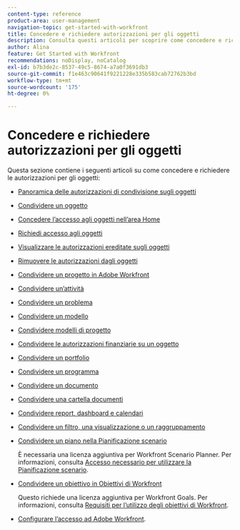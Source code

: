 ```yaml
---
content-type: reference
product-area: user-management
navigation-topic: get-started-with-workfront
title: Concedere e richiedere autorizzazioni per gli oggetti
description: Consulta questi articoli per scoprire come concedere e richiedere l’autorizzazione per gli oggetti in Workfront.
author: Alina
feature: Get Started with Workfront
recommendations: noDisplay, noCatalog
exl-id: b7b3de2c-8537-49c5-8674-a7a0f3691db3
source-git-commit: f1e463c90641f9221228e335b583cab72762b3bd
workflow-type: tm+mt
source-wordcount: '175'
ht-degree: 0%

---
```


# Concedere e richiedere autorizzazioni per gli oggetti

Questa sezione contiene i seguenti articoli su come concedere e richiedere le autorizzazioni per gli oggetti:

* [Panoramica delle autorizzazioni di condivisione sugli oggetti](../../workfront-basics/grant-and-request-access-to-objects/sharing-permissions-on-objects-overview.md)
* [Condividere un oggetto](../../workfront-basics/grant-and-request-access-to-objects/share-an-object.md)
* [Concedere l’accesso agli oggetti nell’area Home](../../workfront-basics/grant-and-request-access-to-objects/grant-access-home.md)
* [Richiedi accesso agli oggetti](../../workfront-basics/grant-and-request-access-to-objects/request-access.md)
* [Visualizzare le autorizzazioni ereditate sugli oggetti](../../workfront-basics/grant-and-request-access-to-objects/view-inherited-permissions-on-objects.md)
* [Rimuovere le autorizzazioni dagli oggetti](../../workfront-basics/grant-and-request-access-to-objects/remove-permissions-from-objects.md)
* [Condividere un progetto in Adobe Workfront](../../workfront-basics/grant-and-request-access-to-objects/share-a-project.md)
* [Condividere un’attività](../../workfront-basics/grant-and-request-access-to-objects/share-a-task.md)
* [Condividere un problema](../../workfront-basics/grant-and-request-access-to-objects/share-an-issue.md)
* [Condividere un modello](../../workfront-basics/grant-and-request-access-to-objects/share-a-template.md)
* [Condividere modelli di progetto](../../manage-work/projects/create-and-manage-templates/share-project-template.md)
* [Condividere le autorizzazioni finanziarie su un oggetto](../../workfront-basics/grant-and-request-access-to-objects/share-financial-permissions-object.md)
* [Condividere un portfolio](../../workfront-basics/grant-and-request-access-to-objects/share-a-portfolio.md)
* [Condividere un programma](../../workfront-basics/grant-and-request-access-to-objects/share-a-program.md)
* [Condividere un documento](../../workfront-basics/grant-and-request-access-to-objects/document-permissions.md)
* [Condividere una cartella documenti](../../workfront-basics/grant-and-request-access-to-objects/share-a-document-folder.md)
* [Condividere report, dashboard e calendari](../../workfront-basics/grant-and-request-access-to-objects/permissions-reports-dashboards-calendars.md)
* [Condividere un filtro, una visualizzazione o un raggruppamento](../../reports-and-dashboards/reports/reporting-elements/share-filter-view-grouping.md)
* [Condividere un piano nella Pianificazione scenario](../../scenario-planner/share-a-plan.md)

  È necessaria una licenza aggiuntiva per Workfront Scenario Planner. Per informazioni, consulta [Accesso necessario per utilizzare la Pianificazione scenario](../../scenario-planner/access-needed-to-use-sp.md).

* [Condividere un obiettivo in Obiettivi di Workfront](../../workfront-goals/workfront-goals-settings/share-a-goal.md)

  Questo richiede una licenza aggiuntiva per Workfront Goals. Per informazioni, consulta [Requisiti per l’utilizzo degli obiettivi di Workfront](../../workfront-goals/goal-management/access-needed-for-wf-goals.md).

* [Configurare l’accesso ad Adobe Workfront](../../administration-and-setup/add-users/configure-and-grant-access/configure-access.md).
